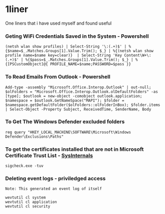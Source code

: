 # 1liner
One liners that i have used myself and found useful


### Geting WiFi Credentials Saved in the System - Powershell
>>>
```
(netsh wlan show profiles) | Select-String '\:(.+)$' | %{$name=$_.Matches.Groups[1].Value.Trim(); $_} | %{(netsh wlan show profile name=$name key=clear)}  | Select-String 'Key Content\W+\:(.+)$' | %{$pass=$_.Matches.Groups[1].Value.Trim(); $_} | %{[PSCustomObject]@{ PROFILE_NAME=$name;PASSWORD=$pass }}
```



### To Read Emails From Outlook - Powershell
>>>
```
Add-type -assembly "Microsoft.Office.Interop.Outlook" | out-null; $olFolders = "Microsoft.Office.Interop.Outlook.olDefaultFolders" -as [type]; $outlook = new-object -comobject outlook.application; $namespace = $outlook.GetNameSpace("MAPI"); $folder = $namespace.getDefaultFolder($olFolders::olFolderInBox); $folder.items | Select-Object -Property Subject, ReceivedTime, SenderName, Body 

```

### To Get The Windows Defender excluded folders 
>>>
```
reg query "HKEY_LOCAL_MACHINE\SOFTWARE\Microsoft\Windows Defender\Exclusions\Paths"
```

### To get the certificates installed that are not in Microsoft Certificate Trust List - [SysInternals](https://docs.microsoft.com/en-us/sysinternals/downloads/sigcheck)
>>>
```
sigcheck.exe -tuv 
```

### Deleting event logs - priviledged access
`Note: This generated an event log of itself`
>>>
```
wevtutil cl system
wevtutil cl application
wevtutil cl security

```
